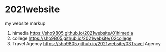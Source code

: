 # 2021website
my website markup
1. himedia https://sho9805.github.io/2021website/01himedia
1. college https://sho9805.github.io/2021website/02college
1. Travel Agency https://sho9805.github.io/2021website/03Travel Agency
